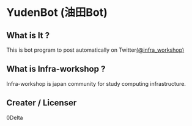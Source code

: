 # YudenBot (油田Bot)

## What is It ?

This is bot program to post automatically on Twitter[(@infra_workshop)](https://twitter.com/infra_workshop)

## What is Infra-workshop ?

Infra-workshop is japan community for study computing infrastructure.

## Creater / Licenser

0Delta


